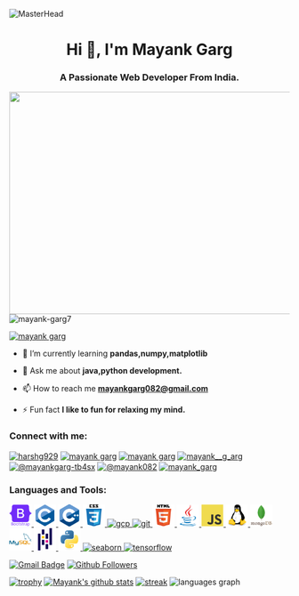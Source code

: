 ![MasterHead](https://cdn-images-1.medium.com/v2/resize:fit:918/1*U3WRRwLx3zeDkHmIVGLJdw.gif)
<h1 align="center">Hi 👋, I'm Mayank Garg</h1>
<h3 align="center">A Passionate Web Developer From India.</h3>
<!-- <img src="[https://cdn.dribbble.com/users/904433/screenshots/3304535/media/fe8a6cd3b4dcdbee6d6314c23405d793.gif](https://cdn.dribbble.com/users/904433/screenshots/3304535/media/fe8a6cd3b4dcdbee6d6314c23405d793.gif)" > -->
<img src = "https://miro.medium.com/v2/resize:fit:679/1*nWQ_U5NKEfNeGCTfh_2-Mw.gif" height = "400px" width = "550px" align = "right">
<p align="left"> <img src="https://komarev.com/ghpvc/?username=mayank-garg7&label=Profile%20views&color=0e75b6&style=flat" alt="mayank-garg7" /> </p>


<p align="left"> <a href="https://twitter.com/mayank garg" target="blank"><img src="https://img.shields.io/twitter/follow/mayank garg?logo=twitter&style=for-the-badge" alt="mayank garg" /></a> </p>

- 🌱 I’m currently learning **pandas,numpy,matplotlib**

- 💬 Ask me about **java,python development.**

- 📫 How to reach me **mayankgarg082@gmail.com**

- ⚡ Fun fact **I like to fun for relaxing my mind.**

<h3 align="left">Connect with me:</h3>
<p align="left">
<a href="https://twitter.com/" target="blank"><img align="center" src="https://raw.githubusercontent.com/rahuldkjain/github-profile-readme-generator/master/src/images/icons/Social/twitter.svg" alt="harshg929" height="30" width="40" /></a>
<a href="https://linkedin.com/in/mayank garg" target="blank"><img align="center" src="https://raw.githubusercontent.com/rahuldkjain/github-profile-readme-generator/master/src/images/icons/Social/linked-in-alt.svg" alt="mayank garg" height="30" width="40" /></a>
<a href="https://kaggle.com/mayank garg" target="blank"><img align="center" src="https://raw.githubusercontent.com/rahuldkjain/github-profile-readme-generator/master/src/images/icons/Social/kaggle.svg" alt="mayank garg" height="30" width="40" /></a>
<a href="https://instagram.com/mayank__g_arg" target="blank"><img align="center" src="https://raw.githubusercontent.com/rahuldkjain/github-profile-readme-generator/master/src/images/icons/Social/instagram.svg" alt="mayank__g_arg" height="30" width="40" /></a>
<a href="https://www.youtube.com/c/@mayankgarg-tb4sx" target="blank"><img align="center" src="https://raw.githubusercontent.com/rahuldkjain/github-profile-readme-generator/master/src/images/icons/Social/youtube.svg" alt="@mayankgarg-tb4sx" height="30" width="40" /></a>
<a href="https://www.hackerrank.com/@mayank082" target="blank"><img align="center" src="https://raw.githubusercontent.com/rahuldkjain/github-profile-readme-generator/master/src/images/icons/Social/hackerrank.svg" alt="@mayank082" height="30" width="40" /></a>
<a href="https://auth.geeksforgeeks.org/user/mayank_garg" target="blank"><img align="center" src="https://raw.githubusercontent.com/rahuldkjain/github-profile-readme-generator/master/src/images/icons/Social/geeks-for-geeks.svg" alt="mayank_garg" height="30" width="40" /></a>
</p>

<h3 align="left">Languages and Tools:</h3>
<p align="left"> <a href="https://getbootstrap.com" target="_blank" rel="noreferrer"> <img src="https://raw.githubusercontent.com/devicons/devicon/master/icons/bootstrap/bootstrap-plain-wordmark.svg" alt="bootstrap" width="40" height="40"/> </a> <a href="https://www.cprogramming.com/" target="_blank" rel="noreferrer"> <img src="https://raw.githubusercontent.com/devicons/devicon/master/icons/c/c-original.svg" alt="c" width="40" height="40"/> </a> <a href="https://www.w3schools.com/cpp/" target="_blank" rel="noreferrer"> <img src="https://raw.githubusercontent.com/devicons/devicon/master/icons/cplusplus/cplusplus-original.svg" alt="cplusplus" width="40" height="40"/> </a> <a href="https://www.w3schools.com/css/" target="_blank" rel="noreferrer"> <img src="https://raw.githubusercontent.com/devicons/devicon/master/icons/css3/css3-original-wordmark.svg" alt="css3" width="40" height="40"/> </a> <a href="https://cloud.google.com" target="_blank" rel="noreferrer"> <img src="https://www.vectorlogo.zone/logos/google_cloud/google_cloud-icon.svg" alt="gcp" width="40" height="40"/> </a> <a href="https://git-scm.com/" target="_blank" rel="noreferrer"> <img src="https://www.vectorlogo.zone/logos/git-scm/git-scm-icon.svg" alt="git" width="40" height="40"/> </a> <a href="https://www.w3.org/html/" target="_blank" rel="noreferrer"> <img src="https://raw.githubusercontent.com/devicons/devicon/master/icons/html5/html5-original-wordmark.svg" alt="html5" width="40" height="40"/> </a> <a href="https://www.java.com" target="_blank" rel="noreferrer"> <img src="https://raw.githubusercontent.com/devicons/devicon/master/icons/java/java-original.svg" alt="java" width="40" height="40"/> </a> <a href="https://developer.mozilla.org/en-US/docs/Web/JavaScript" target="_blank" rel="noreferrer"> <img src="https://raw.githubusercontent.com/devicons/devicon/master/icons/javascript/javascript-original.svg" alt="javascript" width="40" height="40"/> </a> <a href="https://www.linux.org/" target="_blank" rel="noreferrer"> <img src="https://raw.githubusercontent.com/devicons/devicon/master/icons/linux/linux-original.svg" alt="linux" width="40" height="40"/> </a> <a href="https://www.mongodb.com/" target="_blank" rel="noreferrer"> <img src="https://raw.githubusercontent.com/devicons/devicon/master/icons/mongodb/mongodb-original-wordmark.svg" alt="mongodb" width="40" height="40"/> </a> <a href="https://www.mysql.com/" target="_blank" rel="noreferrer"> <img src="https://raw.githubusercontent.com/devicons/devicon/master/icons/mysql/mysql-original-wordmark.svg" alt="mysql" width="40" height="40"/> </a> <a href="https://pandas.pydata.org/" target="_blank" rel="noreferrer"> <img src="https://raw.githubusercontent.com/devicons/devicon/2ae2a900d2f041da66e950e4d48052658d850630/icons/pandas/pandas-original.svg" alt="pandas" width="40" height="40"/> </a> <a href="https://www.python.org" target="_blank" rel="noreferrer"> <img src="https://raw.githubusercontent.com/devicons/devicon/master/icons/python/python-original.svg" alt="python" width="40" height="40"/> </a> <a href="https://seaborn.pydata.org/" target="_blank" rel="noreferrer"> <img src="https://seaborn.pydata.org/_images/logo-mark-lightbg.svg" alt="seaborn" width="40" height="40"/> </a> <a href="https://www.tensorflow.org" target="_blank" rel="noreferrer"> <img src="https://www.vectorlogo.zone/logos/tensorflow/tensorflow-icon.svg" alt="tensorflow" width="40" height="40"/> 
  
[![Gmail Badge](https://img.shields.io/badge/-Gmail-d14836?style=flat-square&logo=Gmail&logoColor=white&link=mailto:mayankgarg082@gmail.com)](mailto:mayankgarg082@gmail.com)
[![Github Followers](https://img.shields.io/github/followers/mayank-garg7?color=06d6a0&label=Github%20Followers&style=for-the-badge)](https://github.com/mayank-garg7?tab=followers)



[![trophy](https://github-profile-trophy.vercel.app/?username=mayank-garg7&theme=dracula&row=2&column=5)](https://github.com/ryo-ma/github-profile-trophy)
[![Mayank's github stats](https://github-readme-stats.vercel.app/api?username=mayank-garg7&show_icons=true&theme=dracula)](https://github.com/mayank-garg7)
[![streak](https://github-readme-streak-stats.herokuapp.com/?user=mayank-garg7&theme=dracula)](https://github.com/mayank-garg7)
<img src="https://github-readme-stats.vercel.app/api/top-langs?locale=en&hide_title=false&layout=compact&card_width=320&langs_count=5&theme=dracula&hide_border=false&username=mayank-garg7" height="150" alt="languages graph"  />

